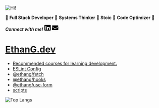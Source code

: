 <img src="https://i.giphy.com/media/3PAL5bChWnak0WJ32x/giphy.webp" alt="Hi!">

:star2: **Full Stack Developer** :star2: **Systems Thinker** :star2: **Stoic** :star2: **Code Optimizer** :star2:

***Connect with me!*** <a href="https://www.linkedin.com/in/ethan-glover/"><img src="https://raw.githubusercontent.com/eglove/eglove/eeb591600b73da426bd298d229e2fd96df019488/linkedin-brands.svg" alt="LinkedIn" width="20px" height="20px"></a> <a href="mailto:hello@ethang.email"><img src="https://raw.githubusercontent.com/eglove/eglove/47aceecf4819797d993f5facc7764cb99d0ab039/envelope-solid.svg" alt="Email" width="20px" height="20px"></a>

# [EthanG.dev](https://www.ethang.dev/)

* [Recommended courses for learning development.](https://www.ethang.dev/courses)
* [ESLint Config](https://github.com/eglove/eslint-config-ethang)
* [@ethang/fetch](https://github.com/eglove/fetch)
* [@ethang/hooks](https://github.com/eglove/hooks)
* [@ethang/use-form](https://github.com/eglove/use-form)
* [scripts](https://github.com/eglove/scripts)

![Top Langs](https://github-readme-stats.vercel.app/api/top-langs/?username=eglove&layout=compact)
